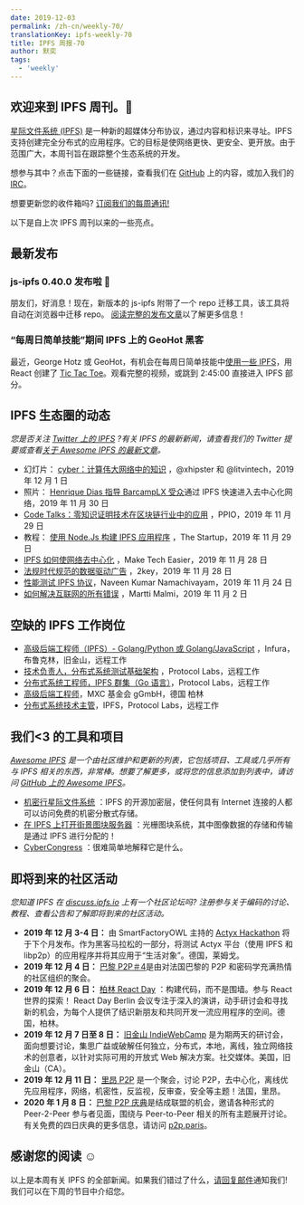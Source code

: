 ```yaml
---
date: 2019-12-03
permalink: /zh-cn/weekly-70/
translationKey: ipfs-weekly-70
title: IPFS 周报-70
author: 默奕
tags:
  - 'weekly'
---
```


## 欢迎来到 IPFS 周刊。👋

[星际文件系统 (IPFS)](https://ipfs.io/) 是一种新的超媒体分布协议，通过内容和标识来寻址。IPFS 支持创建完全分布式的应用程序。它的目标是使网络更快、更安全、更开放。由于范围广大，本周刊旨在跟踪整个生态系统的开发。

想参与其中？点击下面的一些链接，查看我们在 [GitHub](https://github.com/ipfs) 上的内容，或加入我们的 [IRC](https://riot.im/app/#/room/#ipfs:matrix.org)。

想要更新您的收件箱吗? [订阅我们的每周通讯!](http://eepurl.com/gL2Pi5)

以下是自上次 IPFS 周刊以来的一些亮点。

## 最新发布

### js-ipfs 0.40.0 发布啦 🎉

朋友们，好消息！现在，新版本的 js-ipfs 附带了一个 repo 迁移工具，该工具将自动在浏览器中迁移 repo。
[阅读完整的发布文章](https://blog.ipfs.io/2019-12-02-js-ipfs-0-40/)以了解更多信息！

### “每周日简单技能”期间 IPFS 上的 GeoHot 黑客

最近，George
Hotz 或 GeoHot，有机会在每周日简单技能中[使用一些 IPFS](https://www.youtube.com/watch?v=EecfVsdQMcM)，用 React 创建了 [Tic Tac Toe](https://github.com/geohot/twitchtactoe)。观看完整的视频，或跳到 2:45:00 直接进入 IPFS 部分。

## IPFS 生态圈的动态

_您是否关注 [Twitter 上的 IPFS](https://twitter.com/IPFSbot) ?有关 IPFS 的最新新闻，请查看我们的 Twitter 提要或查看[关于 Awesome IPFS 的最新文章](https://awesome.ipfs.io/articles/)。_

- 幻灯片： [cyber：计算伟大网络中的知识](https://ipfs.io/ipfs/QmceNpj6HfS81PcCaQXrFMQf7LR5FTLkdG9sbSRNy3UXoZ) ，@xhipster 和 @litvintech，2019 年 12 月 1 日
- 照片： [Henrique Dias 指导 BarcampLX 受众](https://twitter.com/BarcampLx/status/1200837433178427393?s=20)通过 IPFS 快速进入去中心化网络，2019 年 11 月 30 日
- [Code Talks：零知识证明技术在区块链行业中的应用](https://medium.com/ppio/application-zero-knowledge-c0710a2a1dac) ，PPIO，2019 年 11 月 29 日
- 教程： [使用 Node.Js 构建 IPFS 应用程序](https://medium.com/swlh/ipfs-nodejs-app-8e35f504d440) ，The Startup，2019 年 11 月 29 日
- [IPFS 如何使网络去中心化](https://www.maketecheasier.com/how-interplanetary-file-system-decentralize-the-web/) ，Make Tech Easier，2019 年 11 月 28 日
- [法规时代规范的数据驱动广告](https://medium.com/2key/compliant-data-driven-advertising-in-the-era-of-regulations-c669b1594412) ，2key，2019 年 11 月 28 日
- [性能测试 IPFS 协议](https://dev.to/qainsights/performance-testing-ipfs-protocol-24fb)，Naveen Kumar Namachivayam，2019 年 11 月 24 日
- [如何解决互联网的所有错误](https://hackernoon.com/what-is-wrong-with-the-internet-and-how-to-fix-it-c67w32no) ，Martti Malmi，2019 年 11 月 2 日

## 空缺的 IPFS 工作岗位

- [高级后端工程师（IPFS）- Golang/Python 或 Golang/JavaScript](https://consensys.net/open-roles/1965747/) ，Infura，布鲁克林，旧金山，远程工作
- [技术负责人，分布式系统测试基础架构](https://jobs.lever.co/protocol/1ef5b878-573d-44fc-9fe6-c3745597c1fd) ，Protocol Labs，远程工作
- [分布式系统工程师，IPFS 群集（Go 语言）](https://jobs.lever.co/protocol/29207ca7-76a4-470f-b94a-e24244f9adc1)，Protocol Labs，远程工作
- [高级后端工程师](https://www.golangprojects.com/golang-go-job-dcr-Senior-Backend-Engineer-Berlin-MXC-Foundation-gGmbH.html)，MXC 基金会 gGmbH，德国 柏林
- [分布式系统技术主管](https://jobs.lever.co/protocol/9283f9b0-de64-4e1f-a221-5d02b0202198)，IPFS，Protocol Labs，远程工作

## 我们<3 的工具和项目

_[Awesome IPFS](https://awesome.ipfs.io/) 是一个由社区维护和更新的列表，它包括项目、工具或几乎所有与 IPFS 相关的东西，非常棒。想要了解更多，或将您的信息添加到列表中，请访问 [GitHub 上的 Awesome IPFS](https://github.com/ipfs/awesome-ipfs)。_

- [机密行星际文件系统](https://github.com/mitchellpkt/CIPFS) ：IPFS 的开源加密层，使任何具有 Internet 连接的人都可以访问免费的机密分散式存储。
- [在 IPFS 上打开街景图块服务器](https://forum.openstreetmap.org/viewtopic.php?id=68102) ：光栅图块系统，其中图像数据的存储和传输是通过 IPFS 进行分配的！
- [CyberCongress](https://cybercongress.ai/) ：很难简单地解释它是什么。

## 即将到来的社区活动

_您知道 IPFS 在 [discuss.ipfs.io](https://discuss.ipfs.io/) 上有一个社区论坛吗? 注册参与关于编码的讨论、教程、查看公告和了解即将到来的社区活动。_

- **2019 年 12 月 3-4 日：** 由 SmartFactoryOWL 主持的 [Actyx Hackathon](https://www.smartfactory-owl.de/index.php/de/veranstaltungen/smartfactoryowl/kompetenzzentrum/demonstrieren/livinglab/95-kollaboration-in-einer-produktionsanlage-mittels-dezentraler-edge-plattform) 将于下个月发布。作为黑客马拉松的一部分，将测试 Actyx 平台（使用 IPFS 和 libp2p）的应用程序并将其应用于“生活对象”。德国，莱姆戈。
- **2019 年 12 月 4 日：** [巴黎 P2P＃4](https://p2p.paris/en/event/monthly-4/)是由对法国巴黎的 P2P 和密码学充满热情的社区组织的聚会。
- **2019 年 12 月 6 日：** [柏林 React Day](https://reactday.berlin/) ：构建代码，而不是围墙。参与 React 世界的探索！ React Day Berlin 会议专注于深入的演讲，动手研讨会和寻找新的机会，为每个人提供了结识新朋友和共同开发一流应用程序的空间。德国，柏林。
- **2019 年 12 月 7 日至 8 日：** [旧金山 IndieWebCamp](https://2019.indieweb.org/sf) 是为期两天的研讨会，面向想要讨论，集思广益或破解任何独立，分布式，本地，离线，独立网络技术的创意者，以针对实际可用的开放式 Web 解决方案。社交媒体。美国，旧金山（CA）。
- **2019 年 12 月 11 日：** [里昂 P2P](https://www.meetup.com/France-P2P/events/266104402/) 是一个聚会，讨论 P2P，去中心化，离线优先应用程序，网络，机密性，反监视，反审查，安全等主题！法国，里昂。
- **2020 年 1 月 8 日：** [巴黎 P2P 庆典](https://p2p.paris/en/event/festival-0/)是结成联盟的机会，邀请各种形式的 Peer-2-Peer 参与者见面，围绕与 Peer-to-Peer 相关的所有主题展开讨论。有关免费的四日庆典的更多信息，请访问 [p2p.paris](https://p2p.paris/en/event/festival-0/)。

## 感谢您的阅读 ☺️

以上是本周有关 IPFS 的全部新闻。如果我们错过了什么，[请回复邮件](mailto:newsletter@ipfs.io)通知我们! 我们可以在下周的节目中介绍您。
